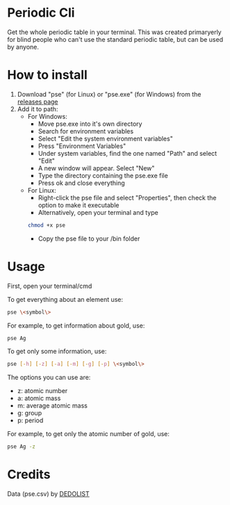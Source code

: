 # Periodic Cli

Get the whole periodic table in your terminal. This was created primaryerly for blind people who can't use the standard periodic table, but can be used by anyone.

# How to install
1. Download "pse" (for Linux) or "pse.exe" (for Windows) from the [releases page](https://github.com/molitvan/PeriodicCli/releases)
2. Add it to path:
    - For Windows:
        - Move pse.exe into it's own directory
        - Search for environment variables
        - Select "Edit the system environment variables"
        - Press "Environment Variables"
        - Under system variables, find the one named "Path" and select "Edit"
        - A new window will appear. Select "New"
        - Type the directory containing the pse.exe file
        - Press ok and close everything
    - For Linux:
        - Right-click the pse file and select "Properties", then check the option to make it executable
        - Alternatively, open your terminal and type
        ```sh
        chmod +x pse
        ``````
        - Copy the pse file to your /bin folder

# Usage

First, open your terminal/cmd

To get everything about an element use:
```sh
pse \<symbol\>
```

For example, to get information about gold, use:
```sh
pse Ag
```

To get only some information, use:
```sh
pse [-h] [-z] [-a] [-m] [-g] [-p] \<symbol\>
```
The options you can use are:
- z: atomic number
- a: atomic mass
- m: average atomic mass
- g: group
- p: period

For example, to get only the atomic number of gold, use:
```sh
pse Ag -z
```

# Credits

Data (pse.csv) by [DEDOLIST](https://dedolist.com/lists/science/periodic-table-detailed/csv/)
